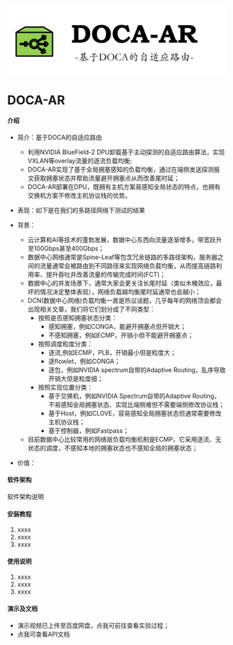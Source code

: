 ![doca-ar-logo.png](./docs/logo.png)
# DOCA-AR

#### 介绍
* 简介：基于DOCA的自适应路由
    * 利用NVIDIA BlueField-2 DPU卸载基于主动探测的自适应路由算法，实现VXLAN等overlay流量的逐流负载均衡;
    * DOCA-AR实现了基于全局拥塞感知的负载均衡，通过在端侧发送探测报文获取拥塞状态并帮助流量避开拥塞点从而改善尾时延；
    * DOCA-AR部署在DPU，既拥有主机方案易感知全局状态的特点，也拥有交换机方案不修改主机协议栈的优势。
* 表现：如下是在我们的多路径网络下测试的结果

* 背景：
    * 云计算和AI等技术的蓬勃发展，数据中心东西向流量逐渐增多，带宽跃升至100Gbps甚至400Gbps；
    * 数据中心网络通常是Spine-Leaf等包含冗余链路的多路径架构，服务器之间的流量通常会被路由到不同路径来实现网络负载均衡，从而提高链路利用率、提升吞吐并改善流量的传输完成时间(FCT)；
    * 数据中心的并发场景下，通常大家会更关注长尾时延（类似木桶效应，最坏的情况决定整体表现），网络负载越均衡尾时延通常也会越小；
    * DCN(数据中心网络)负载均衡一直是热议话题，几乎每年的网络顶会都会出现相关文章，我们将它们划分成了不同类型：
        * 按照是否感知拥塞状态分类：
            * 感知拥塞，例如CONGA，能避开拥塞点但开销大；
            * 不感知拥塞，例如ECMP，开销小但不能避开拥塞点；
        * 按照调度粒度分类：
            * 逐流,例如ECMP，PLB，开销最小但是粒度大；
            * 逐flowlet，例如CONGA；
            * 逐包，例如NVIDIA spectrum自带的Adaptive Routing，乱序导致开销大但是粒度细；
        * 按照实现位置分类：
            * 基于交换机，例如NVIDIA Spectrum自带的Adaptive Routing，不易感知全局拥塞状态、实现比端侧难但不需要端侧修改协议栈；
            * 基于Host，例如CLOVE，容易感知全局拥塞状态但通常需要修改主机协议栈；
            * 基于控制器，例如Fastpass；
    * 目前数据中心比较常用的网络层负载均衡机制是ECMP，它采用逐流、无状态的调度，不感知本地的拥塞状态也不感知全局的拥塞状态；
* 价值：

#### 软件架构
软件架构说明


#### 安装教程

1.  xxxx
2.  xxxx
3.  xxxx

#### 使用说明

1.  xxxx
2.  xxxx
3.  xxxx

#### 演示及文档
* 演示视频已上传至百度网盘，点我可前往查看实验过程；
* 点我可查看API文档